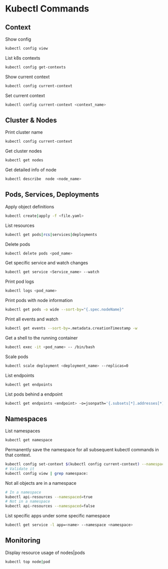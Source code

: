 # Kubectl Commands

## Context

Show config

```bash
kubectl config view
```

List k8s contexts

```bash
kubectl config get-contexts
```

Show current context

```bash
kubectl config current-context
```

Set current context

```bash
kubectl config current-context <context_name>
```

## Cluster & Nodes

Print cluster name

```bash
kubectl config current-context
```

Get cluster nodes

```bash
kubectl get nodes
```

Get detailed info of node

```bash
kubectl describe  node <node_name>
```

## Pods, Services, Deployments

Apply object definitions

```bash
kubectl create|apply -f <file.yaml>
```

List resources

```bash
kubectl get pods|rcs|services|deployments
```

Delete pods

```bash
kubectl delete pods <pod_name>
```

Get specific service and watch changes

```bash
kubectl get service <Service_name> --watch
```

Print pod logs

```bash
kubectl logs <pod_name>
```

Print pods with node information

```bash
kubectl get pods -o wide --sort-by="{.spec.nodeName}"
```

Print all events and watch

```bash
kubectl get events --sort-by=.metadata.creationTimestamp -w
```

Get a shell to the running container

```bash
kubectl exec -it <pod_name> -- /bin/bash
```

Scale pods

```bash
kubectl scale deployment <deployment_name> --replicas=0
```

List endpoints

```bash
kubectl get endpoints
```

List pods behind a endpoint

```bash
kubectl get endpoints <endpoint> -o=jsonpath='{.subsets[*].addresses[*].ip}' | tr ' ' '\n' | xargs -I % kubectl get pods --field-selector=status.podIP=%
```

## Namespaces

List namespaces

```bash
kubectl get namespace
```

Permanently save the namespace for all subsequent kubectl commands in that context.

```bash
kubectl config set-context $(kubectl config current-context) --namespace=<insert-namespace-name-here>
# Validate it
kubectl config view | grep namespace:
```

Not all objects are in a namespace

```bash
# In a namespace
kubectl api-resources --namespaced=true
# Not in a namespace
kubectl api-resources --namespaced=false
```

List specific apps under some specific namespace

```bash
kubectl get service -l app=<name> --namespace <namespace>
```

## Monitoring

Display resource usage of nodes|pods

```bash
kubectl top node|pod
```
